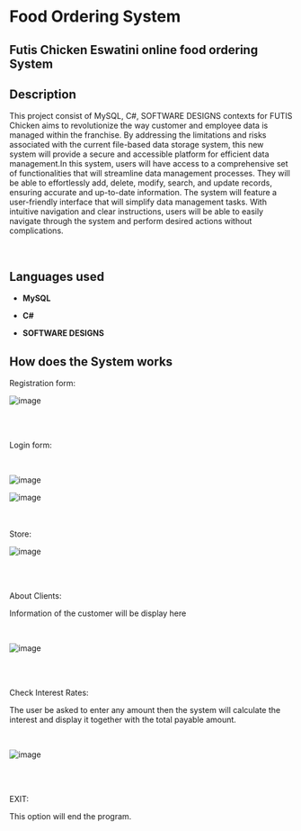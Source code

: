 <h1>Food Ordering System</h1>

<h2>Futis Chicken Eswatini online food ordering System </h2>

<h2>Description</h2>

This project consist of MySQL, C#, SOFTWARE DESIGNS contexts for
FUTIS Chicken aims to revolutionize the way customer and employee data is managed within the franchise. By addressing the limitations and risks associated with the current file-based data storage system, this new system will provide a secure and accessible platform for efficient data management.In this system, users will have access to a comprehensive set of functionalities that will streamline data management processes. They will be able to effortlessly add, delete, modify, search, and update records, ensuring accurate and up-to-date information. The system will feature a user-friendly interface that will simplify data management tasks. With intuitive navigation and clear instructions, users will be able to easily navigate through the system and perform desired actions without complications.

<br />

<h2>Languages used</h2>

- <b>MySQL</b> 

- <b>C#</b>

- <b>SOFTWARE DESIGNS</b>
<h2>How does the System works</h2>


<p align=”center”>

Registration form: 


![image](https://github.com/user-attachments/assets/ec1ef86f-d6b8-4b25-9bc1-bca0b97c5cb1)




<br />

<br />

Login form:


 <br/>


 
![image](https://github.com/user-attachments/assets/0db85d47-13d3-4aa8-a09a-e33e33530058)<br/>



![image](https://github.com/user-attachments/assets/0f49400a-f45b-49ed-a127-0b06a0934cd2)



<br />

<br />
Store:

 <br/>

![image](https://github.com/user-attachments/assets/dfa2d8ed-69d2-4e6b-a167-92643425c494)




<br />

<br />

About Clients:

Information of the customer will be display here

  <br/>

![image](https://github.com/user-attachments/assets/e19d6f2e-e066-476d-832b-96d432259ae3)


<br />

<br />

Check Interest Rates:

The user be asked to enter any amount then the system will calculate the interest and display it together with the total payable amount.

  <br/>

![image](https://github.com/user-attachments/assets/9439578f-f723-425b-bbfd-72f258a3e637)


<br />

<br />

EXIT:

This option will end the program.

 <br/>
